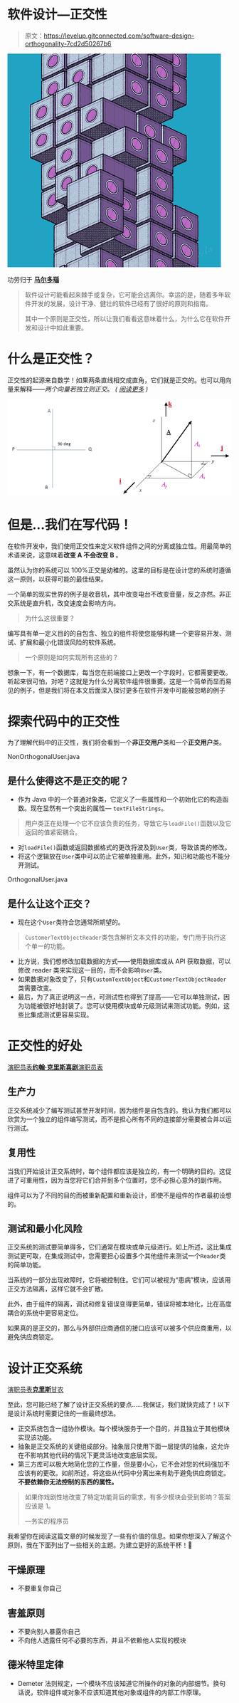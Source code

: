 # 软件设计—正交性

> 原文：<https://levelup.gitconnected.com/software-design-orthogonality-7cd2d50267b6>

![](img/5c7d37bc4a371eca81676510d5e596cb.png)

功劳归于 [**马尔多瑙**](https://www.instagram.com/maldonaut/)

> 软件设计可能看起来棘手或复杂，它可能会远离你。幸运的是，随着多年软件开发的发展，设计干净、健壮的软件已经有了很好的原则和指南。
> 
> 其中一个原则是正交性，所以让我们看看这意味着什么，为什么它在软件开发和设计中如此重要。

# 什么是正交性？

正交性的起源来自数学！如果两条直线相交成直角，它们就是正交的。也可以用向量来解释——*两个向量若独立则正交*。 *(* [*阅读更多*](https://en.wikipedia.org/wiki/Orthogonality) *)*

![](img/bbfb64806386b9f9920b7da51b9e55ab.png)

# 但是…我们在写代码！

在软件开发中，我们使用正交性来定义软件组件之间的分离或独立性。用最简单的术语来说，这意味着**改变 A 不会改变 B** 。

虽然认为你的系统可以 100%正交是幼稚的。这里的目标是在设计您的系统时遵循这一原则，以获得可能的最佳结果。

一个简单的现实世界的例子是收音机，其中改变电台不改变音量，反之亦然。非正交系统是直升机，改变速度会影响方向。

> 为什么这很重要？

编写具有单一定义目的的自包含、独立的组件将使您能够构建一个更容易开发、测试、扩展和最小化错误风险的软件系统。

> 一个原则是如何实现所有这些的？

想象一下，有一个数据库，每当您在前端接口上更改一个字段时，它都需要更改。听起来很可怕，对吧？这就是为什么分离软件组件很重要。这是一个简单而显而易见的例子，但是我们将在本文后面深入探讨更多在软件开发中可能被忽略的例子

# 探索代码中的正交性

为了理解代码中的正交性，我们将会看到一个**非正交用户**类和一个**正交用户**类。

NonOrthogonalUser.java

## 是什么使得这不是正交的呢？

*   作为 Java 中的一个普通对象类，它定义了一些属性和一个初始化它的构造函数。现在显然有一个突出的属性— `textFileStrings`。

> 用户类正在处理一个它不应该负责的任务，导致它与`loadFile()`函数以及它返回的值紧密耦合。

*   对`loadFile()`函数或返回数据格式的更改将波及到`User`类，导致该类的修改。
*   将这个逻辑放在`User`类中可以防止它被单独重用。此外，知识和功能也不能分开测试。

OrthogonalUser.java

## 是什么让这个正交？

*   现在这个`User`类符合您通常所期望的。

> `CustomerTextObjectReader`类包含解析文本文件的功能，专门用于执行这个单一的功能。

*   比方说，我们想修改加载数据的方式——使用数据库或从 API 获取数据，可以修改 reader 类来实现这一目的，而不会影响`User`类。
*   如果数据对象改变了，只有`CustomTextObject`和`CustomerTextObjectReader`类需要改变。
*   最后，为了真正说明这一点，可测试性也得到了提高——它可以单独测试，因为功能被很好地封装了。您可以使用模块或单元级测试来测试功能。例如，这些比集成测试更容易实现。

# 正交性的好处

[演职员表**约翰·克里斯喜剧**演职员表](https://giphy.com/johnbcrist/)

## 生产力

正交系统减少了编写测试甚至开发时间，因为组件是自包含的。我认为我们都可以欣赏为一个独立的组件编写测试，而不是担心所有不同的连接部分需要被合并以运行测试。

## 复用性

当我们开始设计正交系统时，每个组件都应该是独立的，有一个明确的目的。这促进了可重用性，因为当您将它们合并到多个位置时，您不必担心意外的副作用。

组件可以为了不同的目的而被重新配置和重新设计，即使不是组件的作者最初设想的。

## 测试和最小化风险

正交系统的测试要简单得多，它们通常在模块或单元级进行。如上所述，这比集成测试更可取，在集成测试中，您需要担心设置多个其他组件来测试一个`Reader`类的简单功能。

当系统的一部分出现故障时，它将被控制住。它们可以被视为“患病”模块，应该用正交方法隔离，这样它就不会扩散。

此外，由于组件的隔离，调试和修复错误变得更简单，错误将被本地化，比在高度耦合的系统中更容易定位。

如果真的是正交的，那么与外部供应商通信的接口应该可以被多个供应商重用，以避免供应商锁定。

# 设计正交系统

[演职员表**克里斯**甘农](https://giphy.com/chrisgannon)

至此，您可能已经了解了设计正交系统的要点……我保证，我们就快完成了！以下是设计系统时需要记住的一些最终想法。

*   正交系统包含一组协作模块。每个模块服务于一个目的，并且独立于其他模块实现该功能。
*   抽象是正交系统的关键组成部分。抽象层只使用下面一层提供的抽象，这允许在不影响其他代码的情况下更灵活地改变底层实现。
*   第三方库可以极大地简化您的工作量，但是要小心，它不会对您的代码强加不应该有的更改。如前所述，将这些从代码中分离出来有助于避免供应商锁定。**不要依赖你无法控制的东西的属性。**

> 如果你戏剧性地改变了特定功能背后的需求，有多少模块会受到影响？答案应该是 1。
> 
> —务实的程序员

我希望你在阅读这篇文章的时候发现了一些有价值的信息。如果你想深入了解这个原则，我在下面列出了一些相关的主题。为建立更好的系统干杯！🍻

## 干燥原理

*   不要重复你自己

## 害羞原则

*   不要向别人暴露你自己
*   不向他人透露任何不必要的东西，并且不依赖他人实现的模块

## 德米特里定律

*   Demeter 法则规定，一个模块不应该知道它所操作的对象的内部细节。换句话说，软件组件或对象不应该知道其他对象或组件的内部工作原理。